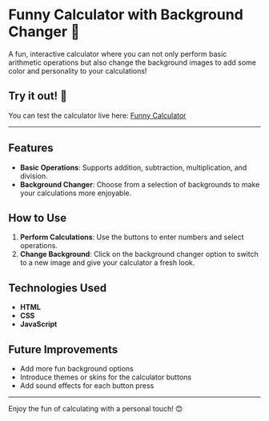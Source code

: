 # Funny Calculator with Background Changer 🎉

A fun, interactive calculator where you can not only perform basic arithmetic operations but also change the background images to add some color and personality to your calculations! 

## Try it out! 🚀

You can test the calculator live here: [Funny Calculator](https://github.com/sharath-66b6/VibeCalc/index.html)

---

## Features
- **Basic Operations**: Supports addition, subtraction, multiplication, and division.
- **Background Changer**: Choose from a selection of backgrounds to make your calculations more enjoyable.

## How to Use
1. **Perform Calculations**: Use the buttons to enter numbers and select operations.
2. **Change Background**: Click on the background changer option to switch to a new image and give your calculator a fresh look.


## Technologies Used
- **HTML**
- **CSS**
- **JavaScript**

## Future Improvements
- Add more fun background options
- Introduce themes or skins for the calculator buttons
- Add sound effects for each button press

---

Enjoy the fun of calculating with a personal touch! 😊
